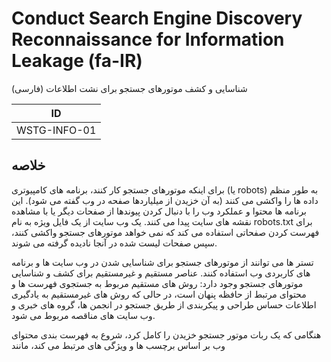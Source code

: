 # Conduct Search Engine Discovery Reconnaissance for Information Leakage (fa-IR)

شناسایی و کشف موتورهای جستجو برای نشت اطلاعات (فارسی)

|ID          |
|------------|
|WSTG-INFO-01|

## خلاصه

برای اینکه موتورهای جستجو کار کنند، برنامه های کامپیوتری (یا robots) به طور منظم داده ها را واکشی می کنند (به آن خزیدن از میلیاردها صفحه در وب گفته می شود). این برنامه ها محتوا و عملکرد وب را با دنبال کردن پیوندها از صفحات دیگر یا با مشاهده نقشه های سایت پیدا می کنند. یک وب سایت از یک فایل ویژه به نام robots.txt برای فهرست کردن صفحاتی استفاده می کند که نمی خواهد موتورهای جستجو واکشی کنند، سپس صفحات لیست شده در آنجا نادیده گرفته می شوند.

تستر ها می توانند از موتورهای جستجو برای شناسایی شدن در وب سایت ها و برنامه های کاربردی وب استفاده کنند. عناصر مستقیم و غیرمستقیم برای کشف و شناسایی موتورهای جستجو وجود دارد:
روش های مستقیم مربوط به جستجوی فهرست ها و محتوای مرتبط از حافظه پنهان است، در حالی که روش های غیرمستقیم به یادگیری اطلاعات حساس طراحی و پیکربندی از طریق جستجو در انجمن ها، گروه های خبری و وب سایت های مناقصه مربوط می شود.

هنگامی که یک ربات موتور جستجو خزیدن را کامل کرد، شروع به فهرست بندی محتوای وب بر اساس برچسب ها و ویژگی های مرتبط می کند، مانند <TITLE>، به منظور بازگرداندن نتایج جستجوی مرتبط. اگر فایل robots.txt در طول عمر وب سایت به روزرسانی نشد و متا تگ های HTML درون خطی که به روبات ها دستور می دهد محتوا را فهرست بندی نکنند، استفاده نشده باشد، ممکن است فهرست ها حاوی محتوای وب باشند که مورد نظر صاحبان وب سایت نباشد. صاحبان وب سایت ممکن است از  robots.txt متا تگ های HTML، احراز هویت و ابزارهای ارائه شده توسط موتورهای جستجو برای حذف چنین محتوایی استفاده کنند.

## اهداف آزمون
  
•	شناسایی کنیم که چه اطلاعات طراحی و پیکربندی حساس برنامه، سیستم یا سازمان به طور مستقیم (در وب سایت سازمان) یا غیرمستقیم (از طریق خدمات شخص ثالث) در معرض دید قرار می گیرد.

## چگونه تست کنیم
  
از یک موتور جستجو برای جستجوی اطلاعات بالقوه حساس استفاده کنید. این ممکن است شامل موارد زیر باشد:
  
•	نمودارها و تنظیمات شبکه؛
  
•	پست ها و ایمیل های آرشیو شده توسط مدیران یا سایر کارکنان کلیدی؛
  
•	مراحل ورود و فرمت های نام کاربری؛
  
•	نام کاربری، رمز عبور و کلیدهای خصوصی؛
  
•	فایل های پیکربندی شخص ثالث یا سرویس ابری؛
  
•	فاش کردن محتوای پیام خطا؛
  
•	توسعه، آزمایش، تست پذیرش کاربر (UAT)، و نسخه های مرحله بندی سایت ها.

### موتورهای جستجو
  
تست را فقط به یک ارائه دهنده موتور جستجو محدود نکنید، زیرا موتورهای جستجوی مختلف ممکن است نتایج متفاوتی تولید کنند. نتایج موتورهای جستجو بسته به آخرین زمان خزیدن محتوا توسط موتور و الگوریتمی که موتور برای تعیین صفحات مرتبط استفاده می کند، می تواند از چند جهت متفاوت باشد. استفاده از موتورهای جستجوی زیر (بر اساس حروف الفبا) را در نظر بگیرید:
  
•	Baidu، محبوب ترین موتور جستجوی چین.
  
•	Bing، یک موتور جستجو که متعلق به مایکروسافت است و توسط آن اداره می شود و دومین موتور جستجوی محبوب در سراسر جهان است. از کلمات کلیدی جستجوی پیشرفته (advanced search keywords) پشتیبانی میکند.
  
•	binsearch.info، یک موتور جستجو برای گروه های خبری Usenet باینری.
  
•	Common Crawl، "یک مخزن باز از داده های خزیدن وب که توسط هر کسی قابل دسترسی و تجزیه و تحلیل است."
  
•	DuckDuckGo، یک موتور جستجوی متمرکز بر حریم خصوصی که نتایج را از منابع مختلف جمع آوری می کند. از نحو جستجو (search syntax) پشتیبانی می کند.
  
•	Google، که محبوب ترین موتور جستجوی جهان را ارائه می دهد و از یک سیستم رتبه بندی برای بازگرداندن مرتبط ترین نتایج استفاده می کند. از اپراتورهای جستجو (search operators) پشتیبانی می کند .
  
•	Internet Archive Wayback Machine، "ساخت یک کتابخانه دیجیتالی از سایت های اینترنتی و سایر مصنوعات فرهنگی به شکل دیجیتال."
  
•	Startpage، موتور جستجویی است که از نتایج Google بدون جمع آوری اطلاعات شخصی از طریق ردیاب ها و گزارش ها استفاده می کند. از اپراتورهای جستجو (search operators) پشتیبانی می کند .
  
•	Shodan ، سرویسی برای جستجوی دستگاه ها و سرویس های متصل به اینترنت. گزینه های استفاده شامل یک طرح رایگان محدود و همچنین برنامه های اشتراک پولی است.

هم DuckDuckGo و هم Startpage با استفاده نکردن از ردیاب ها یا حفظ گزارش ها، حریم خصوصی بیشتری را به کاربران ارائه می دهند. این می تواند نشت اطلاعات را در مورد تستر کاهش دهد.

### اپراتورهای جستجو (Search Operators)
  
اپراتور جستجو یک کلمه کلیدی یا نحو خاص است که قابلیت های جستجوی معمولی را گسترش می دهد و می تواند به دستیابی به نتایج خاص تری کمک کند. آنها به طور کلی به شکل  operator:queryهستند.
  
در اینجا برخی از اپراتورهای جستجوی رایج پشتیبانی شده آورده شده است:
  
•	site: جستجو را به دامنه ارائه شده محدود می کند.
  
•	inurl: فقط نتایجی را برمی گرداند که شامل کلمه کلیدی در URL باشد.
  
•	intitle: فقط نتایجی را برمی گرداند که کلمه کلیدی در عنوان صفحه دارند.
  
•	intext: یا inbody: فقط کلمه کلیدی را در بدنه (body) صفحات جستجو می کند.
  
•	filetype: فقط با یک نوع فایل خاص مانند png یا php مطابقت دارد.
  
به عنوان مثال، برای یافتن محتوای وب owasp.org که توسط یک موتور جستجوی معمولی نمایه شده است، نحو مورد نیاز عبارت است از:
  
site:owasp.org
